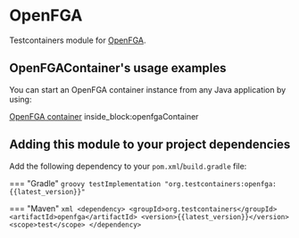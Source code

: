 # OpenFGA

Testcontainers module for [OpenFGA](https://hub.docker.com/r/"openfga/openfga).

## OpenFGAContainer's usage examples

You can start an OpenFGA container instance from any Java application by using:

<!--codeinclude-->
[OpenFGA container](../../modules/openfga/src/test/java/org/testcontainers/openfga/OpenFGAContainerTest.java) inside_block:openfgaContainer
<!--/codeinclude-->

## Adding this module to your project dependencies

Add the following dependency to your `pom.xml`/`build.gradle` file:

=== "Gradle"
    ```groovy
    testImplementation "org.testcontainers:openfga:{{latest_version}}"
    ```

=== "Maven"
    ```xml
    <dependency>
        <groupId>org.testcontainers</groupId>
        <artifactId>openfga</artifactId>
        <version>{{latest_version}}</version>
        <scope>test</scope>
    </dependency>
    ```
